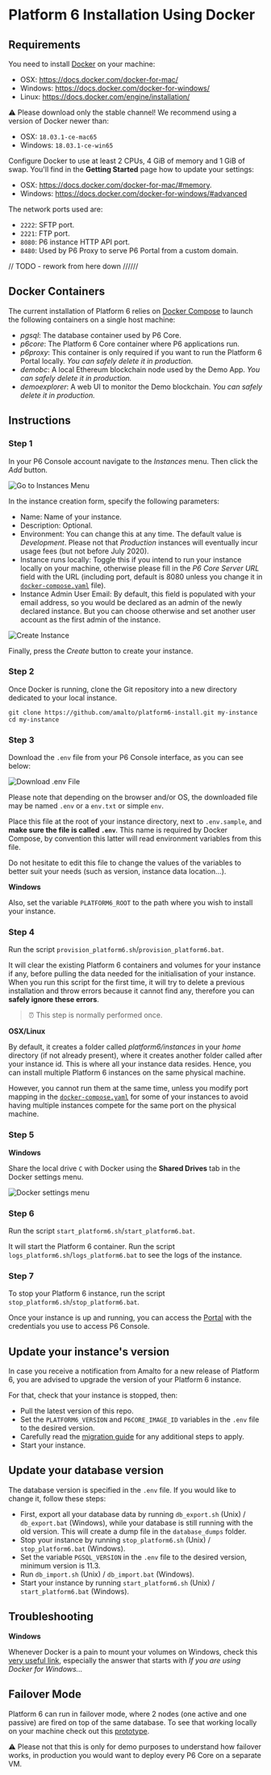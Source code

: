 # Platform 6 Installation Using Docker

## Requirements

You need to install [Docker](https://www.docker.com/) on your machine: 
- OSX: https://docs.docker.com/docker-for-mac/
- Windows: https://docs.docker.com/docker-for-windows/
- Linux: https://docs.docker.com/engine/installation/

⚠️ Please download only the stable channel! We recommend using a version of Docker newer than:
- OSX: `18.03.1-ce-mac65`
- Windows: `18.03.1-ce-win65`

Configure Docker to use at least 2 CPUs, 4 GiB of memory and 1 GiB of swap.
You'll find in the __Getting Started__ page how to update your settings: 
- OSX: https://docs.docker.com/docker-for-mac/#memory.
- Windows: https://docs.docker.com/docker-for-windows/#advanced

The network ports used are:
- `2222`: SFTP port.
- `2221`: FTP port.
- `8080`: P6 instance HTTP API port.
- `8480`: Used by P6 Proxy to serve P6 Portal from a custom domain.

// TODO - rework from here down \/\/\/\/\/\/

## Docker Containers

The current installation of Platform 6 relies on [Docker Compose](https://docs.docker.com/compose/install/) to launch the following containers on a single host machine:
- _pgsql_: The database container used by P6 Core.
- _p6core_: The Platform 6 Core container where P6 applications run.
- _p6proxy_: This container is only required if you want to run the Platform 6 Portal locally. _You can safely delete it in production._
- _demobc_: A local Ethereum blockchain node used by the Demo App. _You can safely delete it in production._
- _demoexplorer_: A web UI to monitor the Demo blockchain. _You can safely delete it in production._


## Instructions

### Step 1

In your P6 Console account navigate to the _Instances_ menu. Then click the _Add_ button.

![Go to Instances Menu](images/go_to_instances_menu.png)

In the instance creation form, specify the following parameters:

* Name: Name of your instance.
* Description: Optional.
* Environment: You can change this at any time. The default value is _Development_. Please not that _Production_ instances
will eventually incur usage fees (but not before July 2020).
* Instance runs locally: Toggle this if you intend to run your instance locally on your machine, otherwise please fill in
the _P6 Core Server URL_ field with the URL (including port, default is 8080 unless you change it in 
[`docker-compose.yaml`](docker-compose.yaml) file).
* Instance Admin User Email: By default, this field is populated with your email address, so you would be declared as 
an admin of the newly declared instance. But you can choose otherwise and set another user account as the first admin
of the instance.

![Create Instance](images/create_instance.png)

Finally, press the _Create_ button to create your instance.

### Step 2

Once Docker is running, clone the Git repository into a new directory dedicated to your local instance.

```
git clone https://github.com/amalto/platform6-install.git my-instance
cd my-instance
```

### Step 3

Download the `.env` file from your P6 Console interface, as you can see below:

![Download .env File](images/download_dot_env_file.png)

Please note that depending on the browser and/or OS, the downloaded file may be named `.env` or a `env.txt` or simple `env`.

Place this file at the root of your instance directory, next to `.env.sample`, and __make sure the file is called `.env`__.
This name is required by Docker Compose, by convention this latter will read environment variables from this file.

Do not hesitate to edit this file to change the values of the variables to better suit your needs
(such as version, instance data location...).

__Windows__

Also, set the variable `PLATFORM6_ROOT` to the path where you wish to install your instance.

### Step 4

Run the script `provision_platform6.sh`/`provision_platform6.bat`.

It will clear the existing Platform 6 containers and volumes for your instance if any, before pulling the data needed for the initialisation of your instance.
When you run this script for the first time, it will try to delete a previous installation and throw errors because it cannot find any, therefore you can __safely ignore these errors__.

> ⏰ This step is normally performed once.

__OSX/Linux__

By default, it creates a folder called _platform6/instances_ in your _home_ directory (if not already present), where it creates another folder called after your instance id. This is where all your instance data resides. Hence, you can install multiple Platform 6 instances on the same physical machine.

However, you cannot run them at the same time, unless you modify port mapping in the [`docker-compose.yaml`](docker-compose.yaml) for some of your instances to avoid having multiple instances compete for the same port on the physical machine.

### Step 5

__Windows__

Share the local drive `C` with Docker using the __Shared Drives__ tab in the Docker settings menu.

![Docker settings menu](images/docker_file_sharing_windows.png)

### Step 6

Run the script `start_platform6.sh`/`start_platform6.bat`.

It will start the Platform 6 container.
Run the script `logs_platform6.sh`/`logs_platform6.bat` to see the logs of the instance.

### Step 7

To stop your Platform 6 instance, run the script `stop_platform6.sh`/`stop_platform6.bat`.

Once your instance is up and running, you can access the [Portal](http://localhost:8480/#/) with the credentials you use to access P6 Console.


## Update your instance's version

In case you receive a notification from Amalto for a new release of Platform 6, you are advised to upgrade the version of your Platform 6 instance.

For that, check that your instance is stopped, then:

* Pull the latest version of this repo.
* Set the `PLATFORM6_VERSION` and `P6CORE_IMAGE_ID` variables in the `.env` file to the desired version.
* Carefully read the [migration guide](https://documentation.amalto.com/platform6/latest/releases/migration/migration-troubleshooting/) for any additional steps to apply.
* Start your instance.


## Update your database version

The database version is specified in the `.env` file. If you would like to change it, follow these steps:

* First, export all your database data by running `db_export.sh` (Unix) / `db_export.bat` (Windows), while your database is still running with the old version. This will create a dump file in the `database_dumps` folder.
* Stop your instance by running `stop_platform6.sh` (Unix) / `stop_platform6.bat` (Windows).
* Set the variable `PGSQL_VERSION` in the `.env` file to the desired version, minimum version is 11.3.
* Run `db_import.sh` (Unix) / `db_import.bat` (Windows).
* Start your instance by running `start_platform6.sh` (Unix) / `start_platform6.bat` (Windows).


## Troubleshooting

__Windows__

Whenever Docker is a pain to mount your volumes on Windows, check this [very useful link](https://stackoverflow.com/questions/45972812/are-you-trying-to-mount-a-directory-onto-a-file-or-vice-versa), especially the answer that starts with _If you are using Docker for Windows..._


## Failover Mode

Platform 6 can run in failover mode, where 2 nodes (one active and one passive) are fired on top of the same database.
To see that working locally on your machine check out this [prototype](./cluster).

⚠️ Please not that this is only for demo purposes to understand how failover works, in production you would want to deploy
every P6 Core on a separate VM.
